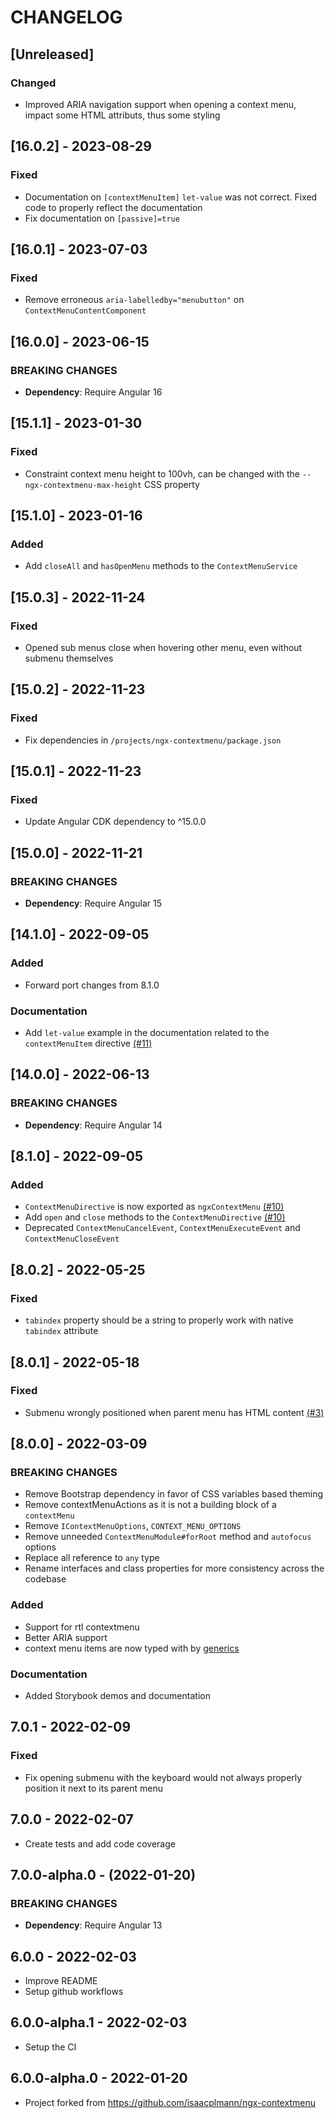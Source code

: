 # CHANGELOG

## [Unreleased]

### Changed

- Improved ARIA navigation support when opening a context menu, impact some HTML attributs, thus some styling

## [16.0.2] - 2023-08-29

### Fixed

- Documentation on `[contextMenuItem]` `let-value` was not correct. Fixed code to properly reflect the documentation
- Fix documentation on `[passive]=true`

## [16.0.1] - 2023-07-03

### Fixed

- Remove erroneous `aria-labelledby="menubutton"` on `ContextMenuContentComponent`

## [16.0.0] - 2023-06-15

### BREAKING CHANGES

- **Dependency**: Require Angular 16

## [15.1.1] - 2023-01-30

### Fixed

- Constraint context menu height to 100vh, can be changed with the `--ngx-contextmenu-max-height` CSS property

## [15.1.0] - 2023-01-16

### Added

- Add `closeAll` and `hasOpenMenu` methods to the `ContextMenuService`

## [15.0.3] - 2022-11-24

### Fixed

- Opened sub menus close when hovering other menu, even without submenu themselves

## [15.0.2] - 2022-11-23

### Fixed

- Fix dependencies in `/projects/ngx-contextmenu/package.json`

## [15.0.1] - 2022-11-23

### Fixed

- Update Angular CDK dependency to ^15.0.0

## [15.0.0] - 2022-11-21

### BREAKING CHANGES

- **Dependency**: Require Angular 15

## [14.1.0] - 2022-09-05

### Added

- Forward port changes from 8.1.0

### Documentation

- Add `let-value` example in the documentation related to the `contextMenuItem` directive [(#11)](https://github.com/PerfectMemory/ngx-contextmenu/issues/11)

## [14.0.0] - 2022-06-13

### BREAKING CHANGES

- **Dependency**: Require Angular 14

## [8.1.0] - 2022-09-05

### Added

- `ContextMenuDirective` is now exported as `ngxContextMenu` [(#10)](https://github.com/PerfectMemory/ngx-contextmenu/issues/10)
- Add `open` and `close` methods to the `ContextMenuDirective` [(#10)](https://github.com/PerfectMemory/ngx-contextmenu/issues/10)
- Deprecated `ContextMenuCancelEvent`, `ContextMenuExecuteEvent` and `ContextMenuCloseEvent`

## [8.0.2] - 2022-05-25

### Fixed

- `tabindex` property should be a string to properly work with native `tabindex` attribute

## [8.0.1] - 2022-05-18

### Fixed

- Submenu wrongly positioned when parent menu has HTML content [(#3)](https://github.com/PerfectMemory/ngx-contextmenu/issues/3)

## [8.0.0] - 2022-03-09

### BREAKING CHANGES

- Remove Bootstrap dependency in favor of CSS variables based theming
- Remove contextMenuActions as it is not a building block of a `contextMenu`
- Remove `IContextMenuOptions`, `CONTEXT_MENU_OPTIONS`
- Remove unneeded `ContextMenuModule#forRoot` method and `autofocus` options
- Replace all reference to `any` type
- Rename interfaces and class properties for more consistency across the codebase

### Added

- Support for rtl contextmenu
- Better ARIA support
- context menu items are now typed with by [generics](https://www.typescriptlang.org/docs/handbook/2/generics.html)

### Documentation

- Added Storybook demos and documentation

## 7.0.1 - 2022-02-09

### Fixed

- Fix opening submenu with the keyboard would not always properly position it next to its parent menu

## 7.0.0 - 2022-02-07

- Create tests and add code coverage

## 7.0.0-alpha.0 - (2022-01-20)

### BREAKING CHANGES

- **Dependency**: Require Angular 13

## 6.0.0 - 2022-02-03

- Improve README
- Setup github workflows

## 6.0.0-alpha.1 - 2022-02-03

- Setup the CI

## 6.0.0-alpha.0 - 2022-01-20

- Project forked from <https://github.com/isaacplmann/ngx-contextmenu>
